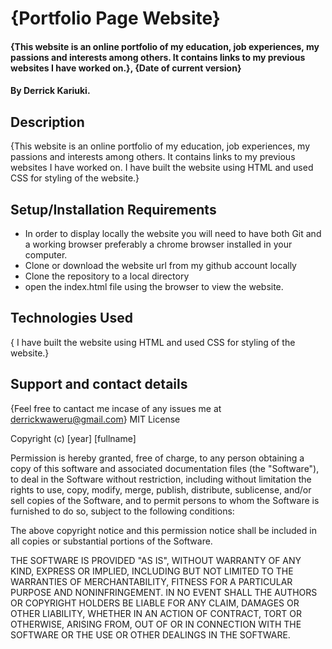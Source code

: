 # {Portfolio Page Website}
#### {This website is an online portfolio of my education, job experiences, my passions and interests among others. It contains links to my previous websites I have worked on.}, {Date of current version}
#### By Derrick Kariuki.
## Description
{This website is an online portfolio of my education, job experiences, my passions and interests among others. It contains links to my previous websites I have worked on. I have built the website using HTML and used CSS for styling of the website.}
## Setup/Installation Requirements
* In order to display locally the website you will need to have both Git and a working browser preferably a chrome browser installed in your computer.
* Clone or download the website url from my github account locally
* Clone the repository to a local directory
* open the index.html file using the browser to view the website.

## Technologies Used
{ I have built the website using HTML and used CSS for styling of the website.}

## Support and contact details
{Feel free to cantact me incase of any issues me at derrickwaweru@gmail.com}
MIT License

Copyright (c) [year] [fullname]

Permission is hereby granted, free of charge, to any person obtaining a copy
of this software and associated documentation files (the "Software"), to deal
in the Software without restriction, including without limitation the rights
to use, copy, modify, merge, publish, distribute, sublicense, and/or sell
copies of the Software, and to permit persons to whom the Software is
furnished to do so, subject to the following conditions:

The above copyright notice and this permission notice shall be included in all
copies or substantial portions of the Software.

THE SOFTWARE IS PROVIDED "AS IS", WITHOUT WARRANTY OF ANY KIND, EXPRESS OR
IMPLIED, INCLUDING BUT NOT LIMITED TO THE WARRANTIES OF MERCHANTABILITY,
FITNESS FOR A PARTICULAR PURPOSE AND NONINFRINGEMENT. IN NO EVENT SHALL THE
AUTHORS OR COPYRIGHT HOLDERS BE LIABLE FOR ANY CLAIM, DAMAGES OR OTHER
LIABILITY, WHETHER IN AN ACTION OF CONTRACT, TORT OR OTHERWISE, ARISING FROM,
OUT OF OR IN CONNECTION WITH THE SOFTWARE OR THE USE OR OTHER DEALINGS IN THE
SOFTWARE.
